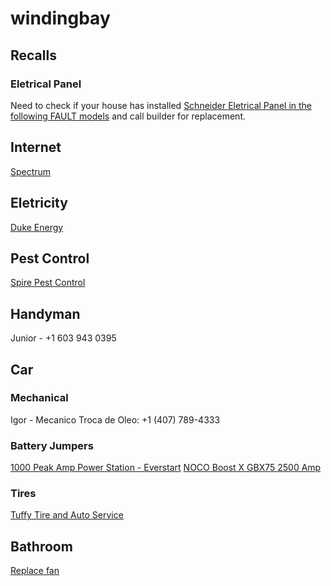 # windingbay

## Recalls
### Eletrical Panel
Need to check if your house has installed [Schneider Eletrical Panel in the following FAULT models](https://www.cpsc.gov/Recalls/2022/Schneider-ElectricTM-Recalls-1-4-Million-Electrical-Panels-Due-to-Thermal-Burn-and-Fire-Hazards) and call builder for replacement.

## Internet
[Spectrum](https://www.spectrum.com/)

## Eletricity
[Duke Energy](https://www.duke-energy.com)

## Pest Control
[Spire Pest Control](https://spirepest.com/)

## Handyman
Junior - +1 603 943 0395 

## Car 
### Mechanical
Igor - Mecanico Troca de Oleo: +1 (407) 789-4333

### Battery Jumpers
[1000 Peak Amp Power Station - Everstart](https://www.walmart.com/ip/477068813)
[NOCO Boost X GBX75 2500 Amp](https://a.co/d/4gqaNve)

### Tires
[Tuffy Tire and Auto Service](https://maps.app.goo.gl/HF9EfejcpSjzBVsU9?g_st=ic)

## Bathroom
[Replace fan](https://youtu.be/oxchN4cVX5Q)
